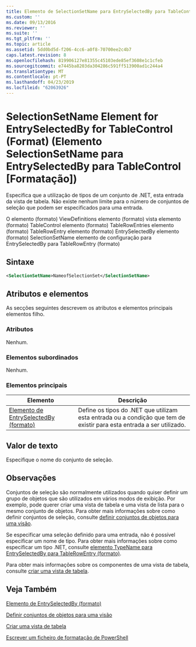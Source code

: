 ```yaml
---
title: Elemento de SelectionSetName para EntrySelectedBy para TableControl (formato) | Documentos da Microsoft
ms.custom: ''
ms.date: 09/13/2016
ms.reviewer: ''
ms.suite: ''
ms.tgt_pltfrm: ''
ms.topic: article
ms.assetid: 5dd0bd5d-f206-4cc6-a0f8-70700ee2c4b7
caps.latest.revision: 8
ms.openlocfilehash: 819906127e81355c45103ede85ef3608e1c1cfeb
ms.sourcegitcommit: e7445ba8203da304286c591ff513900ad1c244a4
ms.translationtype: MT
ms.contentlocale: pt-PT
ms.lasthandoff: 04/23/2019
ms.locfileid: "62063926"
---
```

# <a name="selectionsetname-element-for-entryselectedby-for-tablecontrol-format"></a>SelectionSetName Element for EntrySelectedBy for TableControl (Format) (Elemento SelectionSetName para EntrySelectedBy para TableControl [Formatação])

Especifica que a utilização de tipos de um conjunto de .NET, esta entrada da vista de tabela. Não existe nenhum limite para o número de conjuntos de seleção que podem ser especificados para uma entrada.

O elemento (formato) ViewDefinitions elemento (formato) vista elemento (formato) TableControl elemento (formato) TableRowEntries elemento (formato) TableRowEntry elemento (formato) EntrySelectedBy elemento (formato) SelectionSetName elemento de configuração para EntrySelectedBy para TableRowEntry (formato)

## <a name="syntax"></a>Sintaxe

```xml
<SelectionSetName>NameofSelectionSet</SelectionSetName>
```

## <a name="attributes-and-elements"></a>Atributos e elementos

As secções seguintes descrevem os atributos e elementos principais elementos filho.

### <a name="attributes"></a>Atributos

Nenhum.

### <a name="child-elements"></a>Elementos subordinados

Nenhum.

### <a name="parent-elements"></a>Elementos principais

|Elemento|Descrição|
|-------------|-----------------|
|[Elemento de EntrySelectedBy (formato)](./entryselectedby-element-for-tablerowentry-for-tablecontrol-format.md)|Define os tipos do .NET que utilizam esta entrada ou a condição que tem de existir para esta entrada a ser utilizado.|

## <a name="text-value"></a>Valor de texto

Especifique o nome do conjunto de seleção.

## <a name="remarks"></a>Observações

Conjuntos de seleção são normalmente utilizados quando quiser definir um grupo de objetos que são utilizados em vários modos de exibição. Por exemplo, pode querer criar uma vista de tabela e uma vista de lista para o mesmo conjunto de objetos. Para obter mais informações sobre como definir conjuntos de seleção, consulte [definir conjuntos de objetos para uma visão](./defining-selection-sets.md).

Se especificar uma seleção definido para uma entrada, não é possível especificar um nome de tipo. Para obter mais informações sobre como especificar um tipo .NET, consulte [elemento TypeName para EntrySelectedBy para TableRowEntry (formato)](./typename-element-for-entryselectedby-for-tablecontrol-format.md).

Para obter mais informações sobre os componentes de uma vista de tabela, consulte [criar uma vista de tabela](./creating-a-table-view.md).

## <a name="see-also"></a>Veja Também

[Elemento de EntrySelectedBy (formato)](./entryselectedby-element-for-tablerowentry-for-tablecontrol-format.md)

[Definir conjuntos de objetos para uma visão](./defining-selection-sets.md)

[Criar uma vista de tabela](./creating-a-table-view.md)

[Escrever um ficheiro de formatação de PowerShell](./writing-a-powershell-formatting-file.md)
